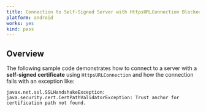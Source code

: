 ```yaml
---
title: Connection to Self-Signed Server with HttpsURLConnection Blocked
platform: android
works: yes
kind: pass
---
```


## Overview

The following sample code demonstrates how to connect to a server with a **self-signed certificate** using `HttpsURLConnection` and how the connection fails with an exception like:

```plaintext
javax.net.ssl.SSLHandshakeException: java.security.cert.CertPathValidatorException: Trust anchor for certification path not found.
```
